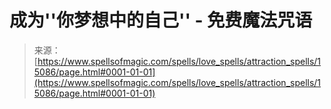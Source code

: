 <!--yml

category: 未分类

date: 2024-06-12 18:54:20

-->

# 成为''你梦想中的自己'' - 免费魔法咒语

> 来源：[https://www.spellsofmagic.com/spells/love_spells/attraction_spells/15086/page.html#0001-01-01](https://www.spellsofmagic.com/spells/love_spells/attraction_spells/15086/page.html#0001-01-01)

